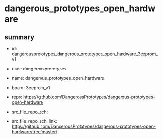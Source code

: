 # dangerous_prototypes_open_hardware
 
## summary 
* id: dangerousprototypes_dangerous_prototypes_open_hardware_3eeprom_v1
* user: dangerousprototypes
* name: dangerous_prototypes_open_hardware
* board: 3eeprom_v1
* repo: https://github.com/DangerousPrototypes/dangerous-prototypes-open-hardware



* src_file_repo_sch: 
* src_file_repo_sch_link: https://github.com/DangerousPrototypes/dangerous-prototypes-open-hardware/tree/master/






